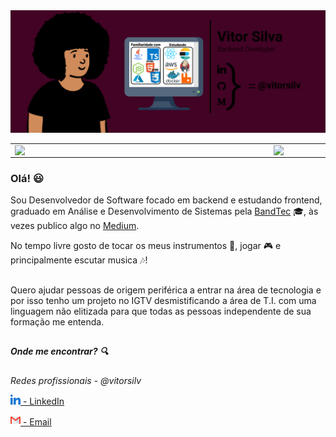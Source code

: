 
<center>
  <img aling="center" src="https://github.com/vitorsilv/vitorsilv/blob/main/README_Files/artLong.png?raw=true"/>
  <table>  
    <tr>
        <td><img width="400px" align="left" src="https://github-readme-stats.vercel.app/api/top-langs/?username=vitorsilv&hide=html&layout=compact&theme=buefy"</td>
        <td><img width="495px" align="left" src="https://github-readme-stats.vercel.app/api?username=vitorsilv&theme=buefy"/></td>
    </tr>   
  </table>
</center> 

### Olá! :smiley:
Sou Desenvolvedor de Software focado em backend e estudando frontend, graduado em Análise e Desenvolvimento de Sistemas pela [BandTec](https://github.com/BandTec) :mortar_board:, às vezes publico algo no [Medium](https://medium.com/@vitorsilv).

No tempo livre gosto de tocar os meus instrumentos :guitar:, jogar :video_game: e principalmente escutar musica :notes:!
##

Quero ajudar pessoas de origem periférica a entrar na área de tecnologia e por isso tenho um projeto no IGTV desmistificando a área de T.I. com uma linguagem não elitizada para que todas as pessoas independente de sua formação me entenda.

##

##### Onde me encontrar? :mag:

*Redes profissionais - @vitorsilv*

[<img src="https://github.com/vitorsilv/vitorsilv/blob/main/README_Files/Icones/linkedin.png?raw=true" width="16"/>  - LinkedIn](https://www.linkedin.com/in/vitorsilv/)


[<img src="https://github.com/vitorsilv/vitorsilv/blob/main/README_Files/Icones/gmail.png?raw=true" width="16"/>  - Email](mailto:vitor.procont@gmail.com)
